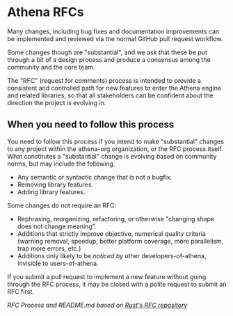 # Athena RFCs

Many changes, including bug fixes and documentation improvements can be implemented and reviewed via the normal GitHub pull request workflow.

Some changes though are "substantial", and we ask that these be put through a bit of a design process and produce a consensus among the community and the core team.

The "RFC" (request for comments) process is intended to provide a consistent and controlled path for new features to enter the Athena engine and related libraries, so that all stakeholders can be confident about the direction the project is evolving in.

## When you need to follow this process

You need to follow this process if you intend to make "substantial" changes to any project within the athena-org organization, or the RFC process itself.
What constitutes a "substantial" change is evolving based on community norms, but may include the following.

   - Any semantic or syntactic change that is not a bugfix.
   - Removing library features.
   - Adding library features.

Some changes do not require an RFC:

   - Rephrasing, reorganizing, refactoring, or otherwise "changing shape does not change meaning".
   - Additions that strictly improve objective, numerical quality criteria (warning removal, speedup, better platform coverage, more parallelism, trap more errors, etc.)
   - Additions only likely to be _noticed by_ other developers-of-athena, invisible to users-of-athena.

If you submit a pull request to implement a new feature without going through the RFC process, it may be closed with a polite request to submit an RFC first.

*RFC Process and README.md based on [Rust's RFC repository](https://github.com/rust-lang/rfcs)*
